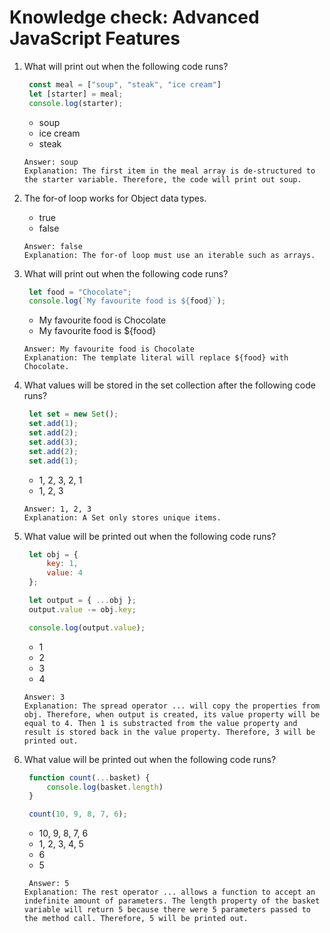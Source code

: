 # Knowledge check: Advanced JavaScript Features

1. What will print out when the following code runs?
   ```javascript
    const meal = ["soup", "steak", "ice cream"]
    let [starter] = meal;
    console.log(starter);
   ```
   - soup
   - ice cream
   - steak
   ```
   Answer: soup
   Explanation: The first item in the meal array is de-structured to the starter variable. Therefore, the code will print out soup.
   ```

2. The for-of loop works for Object data types.
   - true
   - false
   ```
   Answer: false
   Explanation: The for-of loop must use an iterable such as arrays.
   ```

3. What will print out when the following code runs?
   ```javascript
    let food = "Chocolate";
    console.log(`My favourite food is ${food}`);
   ```
   - My favourite food is Chocolate
   - My favourite food is ${food}
   ```
   Answer: My favourite food is Chocolate
   Explanation: The template literal will replace ${food} with Chocolate.
   ```

4. What values will be stored in the  set  collection after the following code runs?
   ```javascript
    let set = new Set();
    set.add(1);
    set.add(2);
    set.add(3);
    set.add(2);
    set.add(1);
   ```
   - 1, 2, 3, 2, 1
   - 1, 2, 3
   ```
   Answer: 1, 2, 3
   Explanation: A Set only stores unique items.
   ```

5. What value will be printed out when the following code runs?
   ```javascript
    let obj = {
        key: 1,
        value: 4
    };

    let output = { ...obj };
    output.value -= obj.key;

    console.log(output.value);
   ```
   - 1
   - 2
   - 3
   - 4
   ```
   Answer: 3
   Explanation: The spread operator ... will copy the properties from obj. Therefore, when output is created, its value property will be equal to 4. Then 1 is substracted from the value property and result is stored back in the value property. Therefore, 3 will be printed out.
   ```

6. What value will be printed out when the following code runs?
   ```javascript
    function count(...basket) {
        console.log(basket.length)
    }

    count(10, 9, 8, 7, 6);
   ```
   - 10, 9, 8, 7, 6
   - 1, 2, 3, 4, 5
   - 6
   - 5
   ```
    Answer: 5
   Explanation: The rest operator ... allows a function to accept an indefinite amount of parameters. The length property of the basket variable will return 5 because there were 5 parameters passed to the method call. Therefore, 5 will be printed out.
   ```
